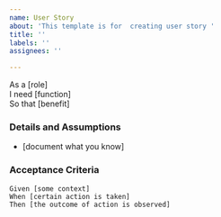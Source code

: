 ```yaml
---
name: User Story
about: 'This template is for  creating user story '
title: ''
labels: ''
assignees: ''

---
```


As a [role]  
I need [function]  
So that [benefit]  
   
 ### Details and Assumptions
 * [document what you know]
   
 ### Acceptance Criteria  
   
 ```gherkin
 Given [some context]
 When [certain action is taken]
 Then [the outcome of action is observed]
 ```

